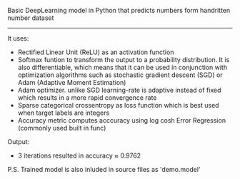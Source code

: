 Basic DeepLearning model in Python that predicts numbers form handritten number dataset
___
It uses:
* Rectified Linear Unit (ReLU) as an activation function
* Softmax funtion to transform the output to a probability distribution. It is also differentiable, which means that it can be used in conjunction with optimization algorithms such as stochastic gradient descent (SGD) or Adam (Adaptive Moment Estimation)
* Adam optimizer. unlike SGD learning-rate is adaptive instead of fixed which results in a more rapid convergence rate
* Sparse categorical crossentropy as loss function which is best used when target labels are integers
* Accuracy metric computes acccuracy using log cosh Error Regression (commonly used built in func)
    
Output:
* 3 iterations resulted in accuracy ≈ 0.9762
    
P.S. Trained model is also inluded in source files as 'demo.model'
